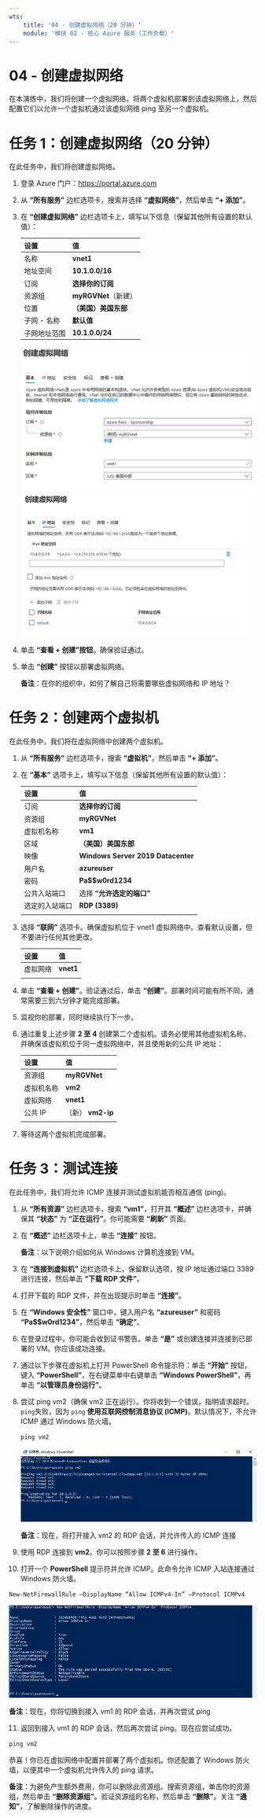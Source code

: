 ```yaml
---
wts:
    title: '04 - 创建虚拟网络（20 分钟）'
    module: '模块 02 - 核心 Azure 服务（工作负载）'
---
```

# 04 - 创建虚拟网络

在本演练中，我们将创建一个虚拟网络，将两个虚拟机部署到该虚拟网络上，然后配置它们以允许一个虚拟机通过该虚拟网络 ping 至另一个虚拟机。

# 任务 1：创建虚拟网络（20 分钟）

在此任务中，我们将创建虚拟网络。 

1. 登录 Azure 门户：<a href="https://portal.azure.com" target="_blank"><span style="color: #0066cc;" color="#0066cc">https://portal.azure.com</span></a>

2. 从 **“所有服务”** 边栏选项卡，搜索并选择 **“虚拟网络”**，然后单击 **“+ 添加”**。 

3. 在 **“创建虚拟网络”** 边栏选项卡上，填写以下信息（保留其他所有设置的默认值）：

    | 设置 | 值 | 
    | --- | --- |
    | 名称 | **vnet1** |
    | 地址空间 |**10.1.0.0/16** |
    | 订阅 | **选择你的订阅** |
    | 资源组 | **myRGVNet**（新建） |
    | 位置 | **（美国）美国东部** |
    | 子网 - 名称 | **默认值** |
    | 子网地址范围 | **10.1.0.0/24** |

    ![“创建虚拟网络”边栏选项卡的“基本”步骤的屏幕截图，其中显示了默认字段。](../images/0301a.png)
    ![“创建虚拟网络”边栏选项卡的“IP 地址”步骤的屏幕截图，其中显示了默认字段。](../images/0301b.png)

5. 单击 **“查看 + 创建”按钮**。确保验证通过。

6. 单击 **“创建”** 按钮以部署虚拟网络。 

    **备注**：在你的组织中，如何了解自己将需要哪些虚拟网络和 IP 地址？

# 任务 2：创建两个虚拟机

在此任务中，我们将在虚拟网络中创建两个虚拟机。 

1. 从 **“所有服务”** 边栏选项卡，搜索 **“虚拟机”**，然后单击 **“+ 添加”**。 

2. 在 **“基本”** 选项卡上，填写以下信息（保留其他所有设置的默认值）：

   | 设置 | 值 | 
   | --- | --- |
   | 订阅 | **选择你的订阅**  |
   | 资源组 |  **myRGVNet** |
   | 虚拟机名称 | **vm1**|
   | 区域 | **（美国）美国东部** |
   | 映像 | **Windows Server 2019 Datacenter** |
   | 用户名| **azureuser** |
   | 密码| **Pa$$w0rd1234** |
   | 公共入站端口| 选择 **“允许选定的端口”**  |
   | 选定的入站端口| **RDP (3389)** |
   |||

3. 选择 **“联网”** 选项卡。确保虚拟机位于 vnet1 虚拟网络中。查看默认设置，但不要进行任何其他更改。 

   | 设置 | 值 | 
   | --- | --- |
   | 虚拟网络 | **vnet1** |
   |||

4. 单击 **“查看 + 创建”**。验证通过后，单击 **“创建”**。部署时间可能有所不同，通常需要三到六分钟才能完成部署。

5. 监视你的部署，同时继续执行下一步。 

6. 通过重复上述步骤 **2 至 4** 创建第二个虚拟机。请务必使用其他虚拟机名称，并确保该虚拟机位于同一虚拟网络中，并且使用新的公共 IP 地址：

    | 设置 | 值 |
    | --- | --- |
    | 资源组 | **myRGVNet** |
    | 虚拟机名称 |  **vm2** |
    | 虚拟网络 | **vnet1** |
    | 公共 IP | （新） **vm2-ip** |
    |||

7. 等待这两个虚拟机完成部署。 

# 任务 3：测试连接 

在此任务中，我们将允许 ICMP 连接并测试虚拟机能否相互通信 (ping)。 

1. 从 **“所有资源”** 边栏选项卡，搜索 **“vm1”**，打开其 **“概述”** 边栏选项卡，并确保其 **“状态”** 为 **“正在运行”**。你可能需要 **“刷新”** 页面。

2. 在 **“概述”** 边栏选项卡上，单击 **“连接”** 按钮。

    **备注**：以下说明介绍如何从 Windows 计算机连接到 VM。 

3. 在 **“连接到虚拟机”** 边栏选项卡上，保留默认选项，按 IP 地址通过端口 3389 进行连接，然后单击 **“下载 RDP 文件”**。

4. 打开下载的 RDP 文件，并在出现提示时单击 **“连接”**。 

5. 在 **“Windows 安全性”** 窗口中，键入用户名 **“azureuser”** 和密码 **“Pa$$w0rd1234”**，然后单击 **“确定”**。

6. 在登录过程中，你可能会收到证书警告。单击 **“是”** 或创建连接并连接到已部署的 VM。你应该成功连接。

7. 通过以下步骤在虚拟机上打开 PowerShell 命令提示符：单击 **“开始”** 按钮，键入 **“PowerShell”**，在右键菜单中右键单击 **“Windows PowerShell”**，再单击 **“以管理员身份运行”**。

8. 尝试 ping vm2（确保 vm2 正在运行）。你将收到一个错误，指明请求超时。`ping`失败，因为 `ping` **使用互联网控制消息协议 (ICMP)**。默认情况下，不允许 ICMP 通过 Windows 防火墙。


   ```PowerShell
   ping vm2
   ```
   
   ![PowerShell 命令提示符的屏幕截图，其中命令 ping vm2 已完成，输出指示命令不成功。](../images/0302.png)

    **备注**：现在，将打开接入 vm2 的 RDP 会话，并允许传入的 ICMP 连接

9. 使用 RDP 连接到 **vm2**。你可以按照步骤 **2 至 6** 进行操作。

10. 打开一个 **PowerShell** 提示符并允许 ICMP。此命令允许 ICMP 入站连接通过 Windows 防火墙。

   ```PowerShell
   New-NetFirewallRule –DisplayName “Allow ICMPv4-In” –Protocol ICMPv4
   ```
   ![PowerShell 命令提示符的屏幕截图，其中命令 New-NetFirewallRule DisplayName Allow ICMPv4-In –Protocol ICMPv4 已完成，输出指示命令成功。](../images/0303.png)

   **备注**：现在，你将切换到接入 vm1 的 RDP 会话，并再次尝试 ping

11. 返回到接入 vm1 的 RDP 会话，然后再次尝试 ping。现在应尝试成功。 

   ```PowerShell
   ping vm2
   ```

恭喜！你已在虚拟网络中配置并部署了两个虚拟机。你还配置了 Windows 防火墙，以便其中一个虚拟机允许传入的 ping 请求。 

**备注**：为避免产生额外费用，你可以删除此资源组。搜索资源组，单击你的资源组，然后单击 **“删除资源组”**。验证资源组的名称，然后单击 **“删除”**。关注 **“通知”**，了解删除操作的进度。
